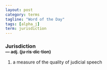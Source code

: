 ```yaml
---
layout: post
category: terms
tagline: "Word of the Day"
tags: [alpha_j]
term: jurisdiction
---
```


<h3>Jurisdiction<br/> <small>&mdash; adj. (ju<span>&middot;</span>ris<span>&middot;</span>dic<span>&middot;</span>tion)</small></h3>
<p><ol>
<li>a measure of the quality of judicial speech</li>
</ol></p>